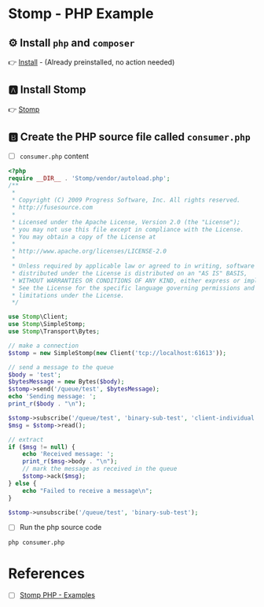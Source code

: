 # Stomp - PHP Example

## :gear: Install `php` and `composer`

:point_right: [Install](installation) - (Already preinstalled, no action needed)

## :a: Install Stomp

:point_right: [Stomp](Stomp)

## :b: Create the PHP source file called `consumer.php`

- [ ] `consumer.php` content

```php
<?php
require __DIR__ . 'Stomp/vendor/autoload.php';
/**
 *
 * Copyright (C) 2009 Progress Software, Inc. All rights reserved.
 * http://fusesource.com
 *
 * Licensed under the Apache License, Version 2.0 (the "License");
 * you may not use this file except in compliance with the License.
 * You may obtain a copy of the License at
 *
 * http://www.apache.org/licenses/LICENSE-2.0
 *
 * Unless required by applicable law or agreed to in writing, software
 * distributed under the License is distributed on an "AS IS" BASIS,
 * WITHOUT WARRANTIES OR CONDITIONS OF ANY KIND, either express or implied.
 * See the License for the specific language governing permissions and
 * limitations under the License.
 */

use Stomp\Client;
use Stomp\SimpleStomp;
use Stomp\Transport\Bytes;

// make a connection
$stomp = new SimpleStomp(new Client('tcp://localhost:61613'));

// send a message to the queue
$body = 'test';
$bytesMessage = new Bytes($body);
$stomp->send('/queue/test', $bytesMessage);
echo 'Sending message: ';
print_r($body . "\n");

$stomp->subscribe('/queue/test', 'binary-sub-test', 'client-individual');
$msg = $stomp->read();

// extract
if ($msg != null) {
    echo 'Received message: ';
    print_r($msg->body . "\n");
    // mark the message as received in the queue
    $stomp->ack($msg);
} else {
    echo "Failed to receive a message\n";
}

$stomp->unsubscribe('/queue/test', 'binary-sub-test');
```

- [ ] Run the php source code

```
php consumer.php
```

# References

- [ ] [Stomp PHP - Examples](https://github.com/stomp-php/stomp-php-examples)
